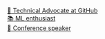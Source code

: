 [:scroll: Technical Advocate at GitHub](https://www.linkedin.com/in/peckjon/)\
[:books: ML enthusiast](https://algorithmia.com/blog/author/jpeck)\
[:movie_camera: Conference speaker](https://www.youtube.com/playlist?list=PLtKhCBMhTy5WXu7R-LtnaEwU7bIbeLM5-)
